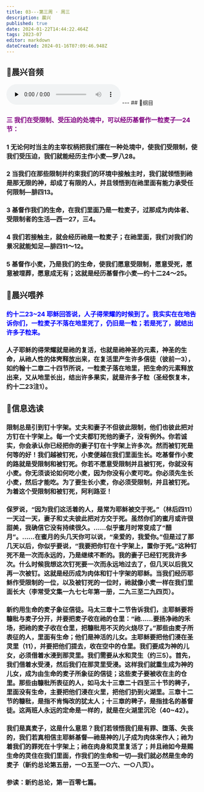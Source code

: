 ```yaml
---
title: 03---第三周 · 周三
description: 晨兴
published: true
date: 2024-01-22T14:44:22.464Z
tags: 2023-07
editor: markdown
dateCreated: 2024-01-16T07:09:46.948Z
---
```


## 🎵晨兴音频
<audio id="audio" controls="" preload="none">
      <source id="mp3" src="/2023-07/week3/week3day3.mp3">
</audio>
---
## 📖纲目

### <font color=purple>三 我们在受限制、受压迫的处境中，可以经历基督作一粒麦子—24节：</font>

### 1 无论何时当主的主宰权柄把我们摆在一种处境中，使我们受限制，使我们受压迫，我们就能经历主作小麦—罗八28。

### 2 当我们在那些限制并约束我们的环境中接触主时，我们就领悟到祂是那无限的神，却成了有限的人，并且领悟到在祂里面有能力承受任何限制—腓四13。

### 3 基督作我们的生命，在我们里面乃是一粒麦子，过那成为肉体者、受限制者的生活—西一27，三4。

### 4 我们若接触主，就会经历祂是一粒麦子；在祂里面，我们对我们的景况就能知足—腓四11～12。

### 5 基督作小麦，乃是我们的生命，使我们愿意受限制，愿意受死，愿意被埋葬，愿意成无有；这就是经历基督作小麦—约十二24～25。

## 📖晨兴喂养

### <font color=blue>约十二23~24    耶稣回答说，人子得荣耀的时候到了。我实实在在地告诉你们，一粒麦子不落在地里死了，仍旧是一粒；若是死了，就结出许多子粒来。</font>

### 人子耶稣的得荣耀就是祂的复活，也就是祂神圣的元素，神圣的生命，从祂人性的体壳释放出来，在复活里产生许多信徒（彼前一3），如约翰十二章二十四节所说，一粒麦子落在地里，把生命的元素释放出来，又从地里长出，结出许多果实，就是许多子粒（圣经恢复本，约十二23注1）。

## 📖信息选读

### 限制总是引到钉十字架。丈夫和妻子不但彼此限制，他们也彼此把对方钉在十字架上。每一个丈夫都钉死他的妻子，没有例外。你若诚实，你会承认你已经把你的妻子钉在十字架上许多次。然而被钉死是何等的好！我们越被钉死，小麦便越在我们里面生长。吃基督作小麦的路就是受限制和被钉死。你若不愿意受限制并且被钉死，你就没有小麦。你无须谈论如何吃小麦，因为你没有小麦可吃。你必须先生长小麦，然后才能吃。为了要生长小麦，你必须受限制，并且被钉死。为着这个受限制和被钉死，阿利路亚！

### 保罗说，“因为我们这活着的人，是常为耶稣被交于死。”（林后四11）一天过一天，妻子和丈夫彼此把对方交于死。虽然你们的蜜月或许很甜美，我确信它没有持续很久。……似乎蜜月时常变成了“醋月”。……在蜜月的头几天你可以说，“亲爱的，我爱你。”但是过了那几天以后，你似乎要说，“我要把你钉在十字架上，置你于死。”这种钉死不是一次而永远的，乃是继续不断的。我的妻子已经钉死我许多次。什么时候我想这次钉死要一次而永远地过去了，但几天以后我又再一次被钉。这就是经历成为肉体和钉十字架的耶稣。当我们经历耶稣作受限制的一位，以及被钉死的一位时，祂就像小麦一样在我们里面长大（李常受文集一九七七年第一册，二九三至二九四页）。

### 新约用生命的麦子象征信徒。马太三章十二节告诉我们，主耶稣要将糠秕与麦子分开，并要把麦子收在祂的仓里：“祂……要扬净祂的禾场，把祂的麦子收在仓里，把糠秕用不灭的火烧尽了。”那些由麦子所表征的人，里面有生命；他们是神活的儿女。主耶稣要把他们浸在圣灵里（11），并要把他们提去，收在空中的仓里。我们要成为神的儿女，必须借着水浸到那灵里。我们需要从水和灵生（约三5）。首先，我们借着水受浸，然后我们在那灵里受浸。这样我们就重生成为神的儿女，成为由生命的麦子所象征的信徒；这些麦子要被收在主的仓里。那些由糠秕所表征的人，如马太十三章二十四至三十节的稗子，里面没有生命，主要把他们浸在火里，把他们扔到火湖里。三章十二节的糠秕，是指不肯悔改的犹太人；十三章的稗子，是指挂名的基督徒。这两班人永远的定命是一样的，就是在火湖里沉沦（40~42）。

### 我们是真麦子，这是什么意思？我们若领悟我们是有罪、堕落、失丧的，我们若真相信主耶稣基督—祂是神的儿子成为肉体来作人；祂为着我们的罪死在十字架上；祂在肉身和灵里复活了；并且祂如今是赐生命的灵住在我们里面，作我们的生命和一切—我们就必然是生命的麦子（新约总论第五册，一○五至一○六、一○八页）。

### 参读：新约总论，第一百零七篇。
<!-- Google tag (gtag.js) -->
<script async src="https://www.googletagmanager.com/gtag/js?id=G-1P8709Z16T"></script>
<script>
  window.dataLayer = window.dataLayer || [];
  function gtag(){dataLayer.push(arguments);}
  gtag('js', new Date());

  gtag('config', 'G-1P8709Z16T');
</script>